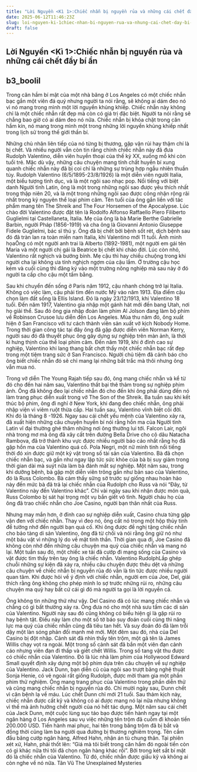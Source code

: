 ```yaml
---
title: "Lời Nguyền <Kì 1>:Chiếc nhẫn bị nguyền rủa và những cái chết đầy bí ẩn"
date: 2025-06-12T11:46:23Z
slug: loi-nguyen-ki-1chiec-nhan-bi-nguyen-rua-va-nhung-cai-chet-day-bi-an
draft: false
---
```


## Lời Nguyền <Kì 1>:Chiếc nhẫn bị nguyền rủa và những cái chết đầy bí ẩn

## b3_boolil

Trong căn hầm bí mật của một nhà băng ở Los Angeles có một chiếc nhẫn bạc gắn một viên đá quý nhưng người ta nói rằng, sẽ không ai dám đeo nó vì nó mang trong mình một lời nguyền khủng khiếp.
Chiếc nhẫn này không chỉ là một chiếc nhẫn rất đẹp mà còn có giá trị đặc biệt. Người ta nói rằng sẽ chẳng bao giờ có ai dám đeo nó nữa. Chiếc nhẫn bị khóa chặt trong căn hầm kín, nó mang trong mình một trong những lời nguyền khủng khiếp nhất trong lịch sử trong thế giới thần bí.
 
Những chủ nhân liên tiếp của nó từng bị thương, gặp vận rủi hay thậm chí là bị chết. Và nhiều người vẫn còn tin rằng chính chiếc nhẫn này đã đưa Rudolph Valentino, diễn viên huyền thoại của thế kỷ XX, xuống mồ khi còn tuổi trẻ. Mặc dù vậy, những câu chuyện mang tính chất huyền bí xung quanh chiếc nhẫn này đã bị coi chỉ là những sự trùng hợp ngẫu nhiên thuần túy.
Rudolph Valentino (6/5/1895-23/8/1926) là một diễn viên người Italia, một biểu tượng tình dục, và là một ngôi sao nhạc pop. Nổi tiếng với biệt danh Người tình Latin, ông là một trong những ngôi sao được yêu thích nhất trong thập niên 20, và là một trong những ngôi sao được công nhận rộng rãi nhất trong kỷ nguyên thể loại phim câm. Tên tuổi của ông gắn liền với tác phẩm mang tên The Shreik and The Four Horsemen of the Apocalypse.
Lúc chào đời Valentino được đặt tên là Rodolfo Alfonso Raffaello Piero Filiberto Guglielmi tại Castellaneta, Italia. Mẹ của ông là bà Marie Berthe Gabrielle Barbin, người Pháp (1856-1919) và cha ông là Giovanni Antonio Giuseppe Fidele Guglielmi, bác sĩ thú y. Ông đã bị chết bởi bệnh sốt rét, dịch bệnh sau đó đã tràn lan ra toàn miền nam Italia, khi Valentino mới 11 tuổi.
 Ảnh minh họaÔng có một người anh trai là Alberto (1892-1981), một người em gái tên Maria và một người chị gái là Beatrice bị chết khi chào đời. Lúc còn nhỏ, Valentino rất nghịch và bướng bỉnh. Mẹ cậu thì hay chiều chuộng trong khi người cha lại không ưa tính nghịch ngợm của cậu lắm. Ở trường cậu học kém và cuối cùng thì đăng ký vào một trường nông nghiệp mà sau này ở đó người ta cấp cho cậu một tấm bằng. 

Sau khi chuyển đến sống ở Paris năm 1912, cậu nhanh chóng trở lại Italia. Không có việc làm, cậu phải tìm đến nước Mỹ vào năm 1913. Địa điểm cậu chọn làm đất sống là Ellis Island. Đó là ngày 23/12/1913, khi Valentino 18 tuổi.
Đến năm 1917, Valentino gia nhập một gánh hát mới đến bang Utah, nơi họ giải thể. Sau đó ông gia nhập đoàn làm phim Al Jolson đang làm bộ phim về Robinson Crusoe lưu diễn đến Los Angeles. Mùa thu năm đó, ông xuất hiện ở San Francisco với tư cách thành viên sản xuất vở kịch Nobody Home. Trong thời gian công tác tại đây ông đã gặp được diễn viên Norman Kerry, người sau đó đã thuyết phục ông gây dựng sự nghiệp trên màn ảnh, là thời kì hưng thịnh của thể loại phim câm.
Đến năm 1919, khi ở đỉnh cao sự nghiệp, Valentino khi lang thang bất chợt thấy một chiếc nhẫn bạc rất đẹp trong một tiệm trang sức ở San Francisco. Người chủ tiệm đã cảnh báo cho ông biết chiếc nhẫn đó sẽ chỉ mang lại những bất trắc mà thôi nhưng ông vẫn mua nó. 

Trong vở diễn The Young Rajah tiếp sau đó, ông mang chiếc nhẫn và kể từ đó cho đến hai năm sau, Valentino thất bại thê thảm trong sự nghiệp phim ảnh. Ông đã không đeo lại chiếc nhẫn đó cho đến khi ông phải dùng đến nó làm trang phục diễn xuất trong vở The Son of the Shreik. Ba tuần sau khi kết thúc bộ phim, ông đi nghỉ ở New York, khi đang đeo chiếc nhẫn, ông phải nhập viện vì viêm ruột thừa cấp. Hai tuần sau, Valentino vĩnh biệt cõi đời. Khi đó là tháng 8 -1926.
Ngay sau cái chết yểu mệnh của Valentino xảy ra, đã xuất hiện những câu chuyện huyền bí nói rằng hồn ma của Người tình Latin vĩ đại thường ghé thăm những nơi ông thường lui tới. Falcon Lair, ngôi nhà trong mơ mà ông đã xây cất trên đường Bella Drive cho cô dâu Natacha Rambova, đã trở thành khu vực được nhiều người báo cáo nhất rằng họ đã gặp hồn ma của Valentino quá cố.
Pola Negri, một nữ minh tinh nổi tiếng thời đó xin được giữ một kỷ vật trong số tài sản của Valentino. Bà đã chọn chiếc nhẫn bạc, và gần như ngay lập tức sức khỏe của bà bị suy giảm trong thời gian dài mà suýt nữa làm bà đánh mất sự nghiệp. Một năm sau, trong khi dưỡng bệnh, bà gặp một diễn viên trông gần như bản sao của Valentino, đó là Russ Colombo.
Bà cảm thấy sững sờ trước sự giống nhau hoàn hảo này đến mức bà đã trả lại chiếc nhẫn của Rudolph cho Russ và nói “Đây, từ Valentino này đến Valentino khác”. Chỉ vài ngày sau khi nhận được món quà, Russ Colombo bị sát hại trọng một vụ bắn giết vô tình. Người cháu họ của ông đã trao chiếc nhẫn cho Joe Casino, người bạn thân nhất của Russ. 

Nhưng may mắn hơn, ở đỉnh cao sự nghiệp diễn xuất, Casino chưa từng gặp vận đen với chiếc nhẫn. Thay vì đeo nó, ông cất nó trong một hộp thủy tinh để tưởng nhớ đến người bạn quá cố. Khi ông được đề nghị tặng chiếc nhẫn cho bảo tàng di sản Valentino, ông đã từ chối và nói rằng ông giữ nó như một báu vật vì những lý do về mặt tinh thần. Thời gian qua đi, Joe Casino đã không còn nhớ đến những câu chuyện ma quỷ của chiếc nhẫn và mang nó lại. Một tuần sau đó, một chiếc xe tải đã cướp đi mạng sống của Casino và vật được tìm thấy trên tay ông là chiếc nhẫn.
 Valentino RudolphLắp ghép chuỗi những sự kiện đã xảy ra, nhiều câu chuyện được thêu dệt và những câu chuyện về chiếc nhẫn bị nguyền rủa đó vẫn là tin tức được nhiều người quan tâm. Khi được hỏi về ý định với chiếc nhẫn, người em của Joe, Del, giải thích rằng ông không cho phép mình lo sợ trước những rủi ro, những câu chuyện ma quỷ hay bất cứ cái gì đó mà người ta gọi là lời nguyền cả. 

Ông không tin những thứ như vậy. Del Casino đã có lúc mang chiếc nhẫn và chẳng có gì bất thường xảy ra. Ông đưa nó cho một nhà sưu tầm các di sản của Valentino. Người này sau đó cũng không có biểu hiện gì là gặp rủi ro hay bệnh tật. Điều này làm cho một số tờ báo suy đoán cuối cùng thì năng lực ma quỷ của chiếc nhẫn cũng đã tiêu tan hết. Và suy đoán đó đã làm trỗi dậy một làn sóng phản đối mạnh mẽ mới.
Một đêm sau đó, nhà của Del Casino bị đột nhập. Cảnh sát đã nhìn thấy tên trộm, một gã tên là James Willis chạy vọt ra ngoài. Một trong số cảnh sát đã bắn một viên đạn cảnh cáo nhưng viên đạn đi thấp và giết chết Willis. Trong số tang vật thu được có chiếc nhẫn của Valentino. Đó là lúc nhà làm phim của Hollywood Edward Small quyết định xây dựng một bộ phim dựa trên câu chuyện về sự nghiệp của Valentino.
Jack Dunn, bạn diễn cũ của ngôi sao trượt băng nghệ thuật Sonja Henie, có vẻ ngoài rất giống Rudolph, được mời tham gia một phần phim thử nghiệm. Ông mang trang phục của Valentino trong phần diễn thử và cũng mang chiếc nhẫn bị nguyền rủa đó. Chỉ mười ngày sau, Dunn chết vì căn bệnh lạ về máu. Lúc chết Dunn chỉ mới 21 tuổi. Sau thảm kịch này, chiếc nhẫn được cất kỹ và không có ai được mang nó lại nữa nhưng không vì thế mà ảnh hưởng chết người của nó hết tác dụng.
Một năm sau cái chết của Jack Dunn, một cuộc lùng sục táo bạo được tiến hành ngay tại một ngân hàng ở Los Angeles sau vụ việc những tên trộm đã cuỗm đi khoản tiền 200.000 USD. Tiến hành mai phục, hai tên trong băng trộm đã bị bắt và đồng thời cũng làm ba người qua đường bị thương nghiêm trọng.
Tên cầm đầu băng cướp ngân hàng, Alfred Hahn, nhận án tù chung thân. Tại phiên xét xử, Hahn, phải thốt lên: “Giá mà tôi biết trong căn hầm đó ngoài tiền còn có gì khác nữa thì tôi đã chọn ngân hàng khác rồi”. Bởi trong két sắt bí mật đó là chiếc nhẫn của Valentino. Từ đó, chiếc nhẫn được giấu kỹ và không ai còn nghe về nó nữa. 
Tân Vũ 
The Unexplained Mysteries